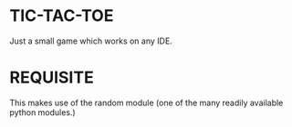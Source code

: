 # TIC-TAC-TOE
Just a small game which works on any IDE.

# REQUISITE
This makes use of the random module (one of the many readily available python modules.)


